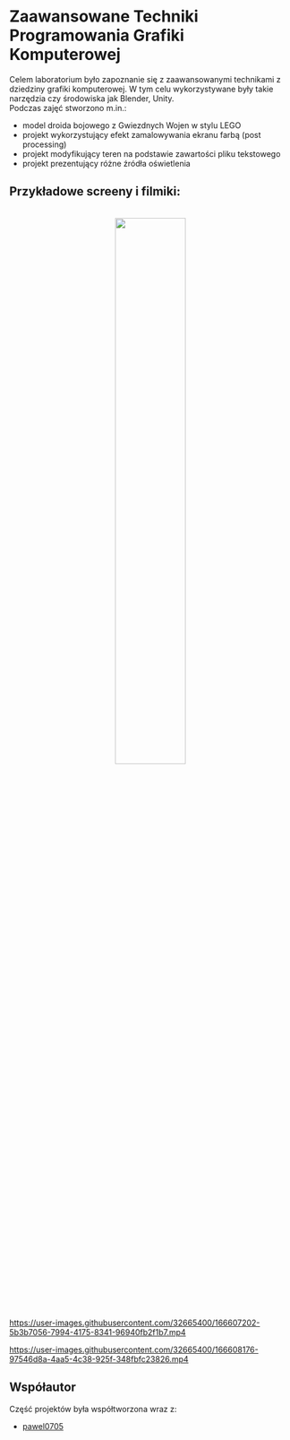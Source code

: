 # Zaawansowane Techniki Programowania Grafiki Komputerowej
Celem laboratorium było zapoznanie się z zaawansowanymi technikami z dziedziny grafiki komputerowej. W tym celu wykorzystywane były takie narzędzia czy środowiska jak Blender, Unity.  
Podczas zajęć stworzono m.in.:
- model droida bojowego z Gwiezdnych Wojen w stylu LEGO
- projekt wykorzystujący efekt zamalowywania ekranu farbą (post processing)
- projekt modyfikujący teren na podstawie zawartości pliku tekstowego
- projekt prezentujący różne źródła oświetlenia

## Przykładowe screeny i filmiki:
<p align="center">
<br>
<img src="https://user-images.githubusercontent.com/32665400/166608283-61bb19af-7a85-4765-b67c-22640fd0cf4a.png" width="50%"/>
</p>

https://user-images.githubusercontent.com/32665400/166607202-5b3b7056-7994-4175-8341-96940fb2f1b7.mp4

https://user-images.githubusercontent.com/32665400/166608176-97546d8a-4aa5-4c38-925f-348fbfc23826.mp4

## Współautor
Część projektów była współtworzona wraz z:
- [pawel0705](https://github.com/pawel0705)
